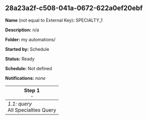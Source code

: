 ## 28a23a2f-c508-041a-0672-622a0ef20ebf

**Name** (not equal to External Key)**:** SPECIALTY_1

**Description:** n/a

**Folder:** my automations/

**Started by:** Schedule

**Status:** Ready

**Schedule:** Not defined

**Notifications:** _none_


| Step 1<br>_<small>-</small>_ |
| --- |
| _1.1: query_<br>All Specialties Query |
